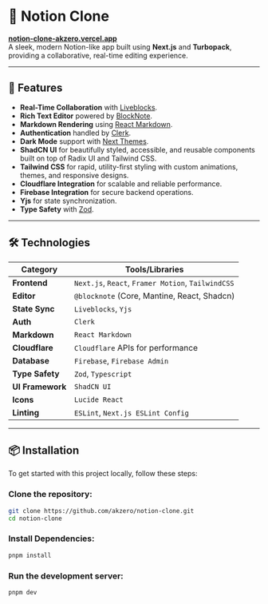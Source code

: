 # 📝 Notion Clone

**[notion-clone-akzero.vercel.app](https://notion-clone-akzero.vercel.app)**  
A sleek, modern Notion-like app built using **Next.js** and **Turbopack**, providing a collaborative, real-time editing experience.  

---

## 🚀 Features

- **Real-Time Collaboration** with [Liveblocks](https://liveblocks.io).  
- **Rich Text Editor** powered by [BlockNote](https://blocknote.dev).  
- **Markdown Rendering** using [React Markdown](https://github.com/remarkjs/react-markdown).  
- **Authentication** handled by [Clerk](https://clerk.dev).  
- **Dark Mode** support with [Next Themes](https://github.com/pacocoursey/next-themes).  
- **ShadCN UI** for beautifully styled, accessible, and reusable components built on top of Radix UI and Tailwind CSS.  
- **Tailwind CSS** for rapid, utility-first styling with custom animations, themes, and responsive designs.  
- **Cloudflare Integration** for scalable and reliable performance.  
- **Firebase Integration** for secure backend operations.  
- **Yjs** for state synchronization.  
- **Type Safety** with [Zod](https://github.com/colinhacks/zod).  

---

## 🛠️ Technologies

| **Category**      | **Tools/Libraries**                                    |
|-------------------|-------------------------------------------------------|
| **Frontend**      | `Next.js`, `React`, `Framer Motion`, `TailwindCSS`    |
| **Editor**        | `@blocknote` (Core, Mantine, React, Shadcn)           |
| **State Sync**    | `Liveblocks`, `Yjs`                                   |
| **Auth**          | `Clerk`                                               |
| **Markdown**      | `React Markdown`                                      |
| **Cloudflare**    | `Cloudflare` APIs for performance                     |
| **Database**      | `Firebase`, `Firebase Admin`                          |
| **Type Safety**   | `Zod`, `Typescript`                                   |
| **UI Framework**  | `ShadCN UI`                                           |
| **Icons**         | `Lucide React`                                        |
| **Linting**       | `ESLint`, `Next.js ESLint Config`                     |

---

## 📦 Installation

To get started with this project locally, follow these steps:

### Clone the repository:
```bash
git clone https://github.com/akzero/notion-clone.git
cd notion-clone
```

### Install Dependencies:
```bash
pnpm install
```

### Run the development server:
```bash
pnpm dev
```
